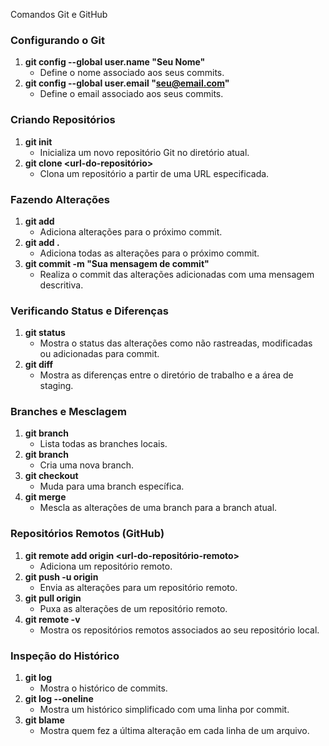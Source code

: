 Comandos Git e GitHub

### Configurando o Git

1. **git config --global user.name "Seu Nome"**
   - Define o nome associado aos seus commits.
2. **git config --global user.email "[seu@email.com](mailto:seu@email.com)"**
   - Define o email associado aos seus commits.

### Criando Repositórios

1. **git init**
   - Inicializa um novo repositório Git no diretório atual.
2. **git clone <url-do-repositório>**
   - Clona um repositório a partir de uma URL especificada.

### Fazendo Alterações

1. **git add <nome-do-arquivo>**
   - Adiciona alterações para o próximo commit.
2. **git add .**
   - Adiciona todas as alterações para o próximo commit.
3. **git commit -m "Sua mensagem de commit"**
   - Realiza o commit das alterações adicionadas com uma mensagem descritiva.

### Verificando Status e Diferenças

1. **git status**
   - Mostra o status das alterações como não rastreadas, modificadas ou adicionadas para commit.
2. **git diff**
   - Mostra as diferenças entre o diretório de trabalho e a área de staging.

### Branches e Mesclagem

1. **git branch**
   - Lista todas as branches locais.
2. **git branch <nome-da-branch>**
   - Cria uma nova branch.
3. **git checkout <nome-da-branch>**
   - Muda para uma branch específica.
4. **git merge <nome-da-branch>**
   - Mescla as alterações de uma branch para a branch atual.

### Repositórios Remotos (GitHub)

1. **git remote add origin <url-do-repositório-remoto>**
   - Adiciona um repositório remoto.
2. **git push -u origin <nome-da-branch>**
   - Envia as alterações para um repositório remoto.
3. **git pull origin <nome-da-branch>**
   - Puxa as alterações de um repositório remoto.
4. **git remote -v**
   - Mostra os repositórios remotos associados ao seu repositório local.

### Inspeção do Histórico

1. **git log**
   - Mostra o histórico de commits.
2. **git log --oneline**
   - Mostra um histórico simplificado com uma linha por commit.
3. **git blame <nome-do-arquivo>**
   - Mostra quem fez a última alteração em cada linha de um arquivo.
